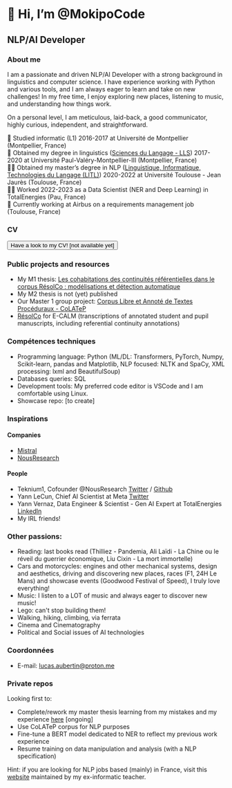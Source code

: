 # 👋 Hi, I’m @MokipoCode

## NLP/AI Developer 

### About me

I am a passionate and driven NLP/AI Developer with a strong background in linguistics and computer science. I have experience working with Python and various tools, and I am always eager to learn and take on new challenges! In my free time, I enjoy exploring new places, listening to music, and understanding how things work.

On a personal level, I am meticulous, laid-back, a good communicator, highly curious, independent, and straightforward.

🧒 Studied informatic (L1) 2016-2017 at Université de Montpellier (Montpellier, France)  
💬 Obtained my degree in linguistics ([Sciences du Langage - LLS](https://itic.www.univ-montp3.fr/fr/formations/offre-de-formation/licence-lmd-XA/arts-lettres-langues-ALL/licence-sciences-du-langage-hnd95q57.html)) 2017-2020 at Université Paul-Valéry-Montpellier-III (Montpellier, France)  
👨‍🎓 Obtained my master’s degree in NLP ([Linguistique, Informatique, Technologies du Langage (LITL)](https://sciences-du-langage.univ-tlse2.fr/accueil-sciences-du-langage/masters/master-sciences-du-langage-litl)) 2020-2022 at Université Toulouse - Jean Jaurès (Toulouse, France)  
👨‍💻 Worked 2022-2023 as a Data Scientist (NER and Deep Learning) in TotalEnergies (Pau, France)  
🛫 Currently working at Airbus on a requirements management job (Toulouse, France)

### CV

<a href="https://github.com/MokipoCode/[repotocreate]/mon-cv.pdf" target="_blank">
  <button>Have a look to my CV! [not available yet]</button>
</a>

### Public projects and resources

- My M1 thesis: [Les cohabitations des continuités référentielles dans le corpus RésolCo : modélisations et détection automatique](https://dante.univ-tlse2.fr/s/fr/item/13854)
- My M2 thesis is not (yet) published
- Our Master 1 group project: [Corpus Libre et Annoté de Textes Procéduraux - CoLATeP](https://www.ortolang.fr/market/corpora/colatep) 
- [RésolCo](http://redac.univ-tlse2.fr/corpus/resolco/) for E-CALM (transcriptions of annotated student and pupil manuscripts, including referential continuity annotations)

### Compétences techniques

- Programming language: Python (ML/DL: Transformers, PyTorch, Numpy, Scikit-learn, pandas and Matplotlib, NLP focused: NLTK and SpaCy, XML processing: lxml and BeautifulSoup)
- Databases queries: SQL
- Development tools: My preferred code editor is VSCode and I am comfortable using Linux.
- Showcase repo: [to create]

### Inspirations
#### Companies
- [Mistral](https://mistral.ai/fr/)
- [NousResearch](https://nousresearch.com/)

#### People
- Teknium1, Cofounder @NousResearch [Twitter](https://twitter.com/Teknium1) / [Github](https://github.com/sponsors/teknium1)
- Yann LeCun, Chief AI Scientist at Meta [Twitter](https://twitter.com/ylecun)
- Yann Vernaz, Data Engineer & Scientist - Gen AI Expert at TotalEnergies [LinkedIn](https://www.linkedin.com/in/yannvernaz/)
- My IRL friends!

### Other passions:

- Reading: last books read (Thilliez - Pandemia, Ali Laïdi - La Chine ou le réveil du guerrier économique, Liu Cixin - La mort immortelle) 
- Cars and motorcycles: engines and other mechanical systems, design and aesthetics, driving and discovering new places, races (F1, 24H Le Mans) and showcase events (Goodwood Festival of Speed), I truly love everything!
- Music: I listen to a LOT of music and always eager to discover new music!
- Lego: can't stop building them!
- Walking, hiking, climbing, via ferrata
- Cinema and Cinematography
- Political and Social issues of AI technologies 

### Coordonnées

- E-mail: lucas.aubertin@proton.me

### Private repos
Looking first to:
- Complete/rework my master thesis learning from my mistakes and my experience [here](https://github.com/MokipoCode/cohab_coref_resolco) [ongoing]
- Use CoLATeP corpus for NLP purposes
- Fine-tune a BERT model dedicated to NER to reflect my previous work experience
- Resume training on data manipulation and analysis (with a NLP specification)

Hint: if you are looking for NLP jobs based (mainly) in France, visit this [website](http://w3.erss.univ-tlse2.fr/membre/tanguy/offres.html) maintained by my ex-informatic teacher.

<!---
MokipoCode/MokipoCode is a ✨ special ✨ repository because its `README.md` (this file) appears on your GitHub profile.
You can click the Preview link to take a look at your changes.
--->

